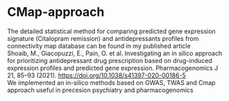 # CMap-approach
The detailed statistical method for comparing predicted gene expression signature (Citalopram remission) and antidepressants profiles from connectivity map database can be found in my published article\
Shoaib, M., Giacopuzzi, E., Pain, O. et al. Investigating an in silico approach for prioritizing antidepressant drug prescription based on drug-induced expression profiles and predicted gene expression. Pharmacogenomics J 21, 85–93 (2021). https://doi.org/10.1038/s41397-020-00186-5 \
We implemented an in-silico methods based on GWAS, TWAS and Cmap approach useful in precesion psychiatry and pharmacogenomics
